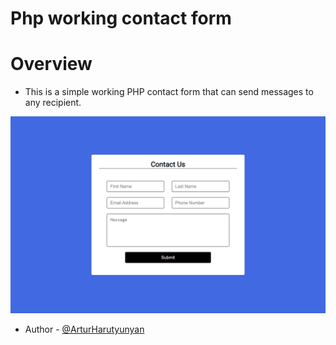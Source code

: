# Php working contact form

# Overview

- This is a simple working PHP contact form that can send messages to any recipient. 

![](./src/preview.jpg)

- Author - [@ArturHarutyunyan](https://github.com/ArturHarutyunyan1) 